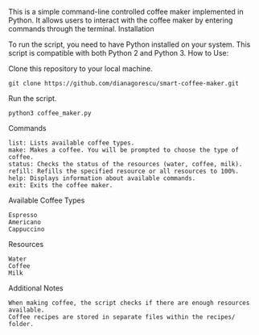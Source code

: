 This is a simple command-line controlled coffee maker implemented in Python. It allows users to interact with the coffee maker by entering commands through the terminal.
Installation

To run the script, you need to have Python installed on your system. This script is compatible with both Python 2 and Python 3.
How to Use:

Clone this repository to your local machine.

    git clone https://github.com/dianagorescu/smart-coffee-maker.git

Run the script.

    python3 coffee_maker.py


Commands

    list: Lists available coffee types.
    make: Makes a coffee. You will be prompted to choose the type of coffee.
    status: Checks the status of the resources (water, coffee, milk).
    refill: Refills the specified resource or all resources to 100%.
    help: Displays information about available commands.
    exit: Exits the coffee maker.

Available Coffee Types 

    Espresso
    Americano
    Cappuccino

Resources

    Water
    Coffee
    Milk

Additional Notes

    When making coffee, the script checks if there are enough resources available.
    Coffee recipes are stored in separate files within the recipes/ folder.
